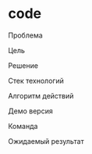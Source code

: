 # code

Проблема

Цель


Решение

Стек технологий

Алгоритм действий

Демо версия

Команда

Ожидаемый результат
